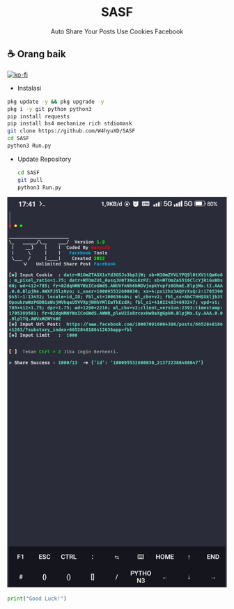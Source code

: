 <h1 align="center">SASF</h1>
<p align="center">Auto Share Your Posts Use Cookies Facebook</p>

## ☕ Orang baik

[![ko-fi](https://ko-fi.com/img/githubbutton_sm.svg)](https://ko-fi.com/wahyuww567)

- Instalasi
```bash
pkg update -y && pkg upgrade -y
pkg i -y git python python3
pip install requests
pip install bs4 mechanize rich stdiomask
git clone https://github.com/W4hyuXD/SASF
cd SASF
python3 Run.py
```
- Update Repository
  ```bash
  cd SASF
  git pull
  python3 Run.py
  ```

<img src="/img/Simple.png">

```python
print("Good Luck!")